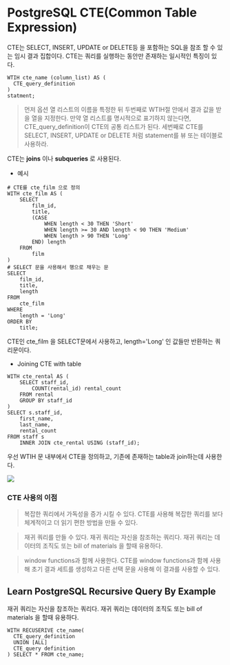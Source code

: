 # PostgreSQL CTE(Common Table Expression)

CTE는 SELECT, INSERT, UPDATE or DELETE등 을 포함하는 SQL을 참조 할 수 있는 임시 결과 집합이다. 
CTE는 쿼리를 실행하는 동안만 존재하는 일시적인 특징이 있다. 

```
WTIH cte_name (column_list) AS (
  CTE_query_definition
)
statment;
```

> 먼저 옵션 열 리스트의 이름을 특정한 뒤 두번째로 WTIH절 안에서 결과 값을 받을 열을 지정한다. 만약 열 리스트를 명시적으로 표기하지 않는다면,
CTE_query_definition이 CTE의 공통 리스트가 된다.
> 세번째로 CTE를 SELECT, INSERT, UPDATE or DELETE 처럼 statement를 뷰 또는 테이블로 사용하라.

CTE는 **joins** 이나 **subqueries** 로 사용된다.

* 예시

```
# CTE를 cte_film 으로 정의
WITH cte_film AS (
	SELECT
		film_id,
		title,
		(CASE
			WHEN length < 30 THEN 'Short'
			WHEN length >= 30 AND length < 90 THEN 'Medium'
			WHEN length > 90 THEN 'Long'
		END) length
	FROM
		film
)
# SELECT 문을 사용해서 행으로 채우는 문
SELECT
	film_id,
	title,
	length
FROM
	cte_film
WHERE
	length = 'Long'
ORDER BY
	title;
```

CTE인 cte_film 을 SELECT문에서 사용하고, length='Long' 인 값들만 반환하는 쿼리문이다.

* Joining CTE with table

```
WITH cte_rental AS (
	SELECT staff_id,
		COUNT(rental_id) rental_count
	FROM rental
	GROUP BY staff_id
)
SELECT s.staff_id,
	first_name,
	last_name,
	rental_count
FROM staff s
	INNER JOIN cte_rental USING (staff_id);
```

우선 WTIH 문 내부에서 CTE을 정의하고, 기존에 존재하는 table과 join하는데 사용한다.

<img src="https://sp.postgresqltutorial.com/wp-content/uploads/2019/01/PostgreSQL-CTE-joined-with-a-table.png">

### CTE 사용의 이점

> 복잡한 쿼리에서 가독성을 증가 시킬 수 있다. CTE를 사용해 복잡한 쿼리를 보다 체계적이고 더 읽기 편한 방법을 만들 수 있다.

> 재귀 쿼리를 만들 수 있다. 재귀 쿼리는 자신을 참조하는 쿼리다. 재귀 쿼리는 데이터의 조직도 또는 bill of materials 을 할때 유용하다.

> window functions과 함께 사용한다. CTE를 window functions과 함께 사용해 초기 결과 세트를 생성하고 다른 선택 문을 사용해 이 결과를 사용할 수 있다.

## Learn PostgreSQL Recursive Query By Example

재귀 쿼리는 자신을 참조하는 쿼리다. 재귀 쿼리는 데이터의 조직도 또는 bill of materials 을 할때 유용하다.

```
WITH RECUSERIVE cte_name(
  CTE_query_definition
  UNION [ALL]
  CTE_query definition
) SELECT * FROM cte_name;
```

